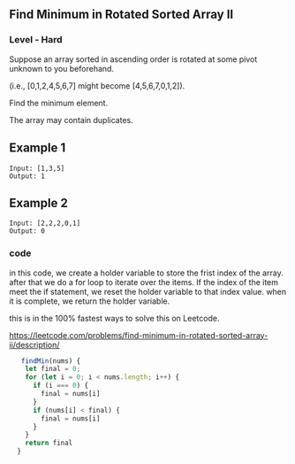 ## Find Minimum in Rotated Sorted Array II
### Level - Hard

Suppose an array sorted in ascending order is rotated at some pivot unknown to you beforehand.

(i.e.,  [0,1,2,4,5,6,7] might become  [4,5,6,7,0,1,2]).

Find the minimum element.

The array may contain duplicates.

## Example 1

```
Input: [1,3,5]
Output: 1
```

## Example 2

```
Input: [2,2,2,0,1]
Output: 0
```

### code

in this code, we create a holder variable to store the frist index of the array. after that we do a for loop to iterate over the items. If the index of the item meet the if statement, we reset the holder variable to that index value. when it is complete, we return the holder variable.


this is in the 100% fastest ways to solve this on Leetcode.

https://leetcode.com/problems/find-minimum-in-rotated-sorted-array-ii/description/


```javascript
   findMin(nums) {
    let final = 0;
    for (let i = 0; i < nums.length; i++) {
      if (i === 0) {
        final = nums[i]
      }
      if (nums[i] < final) {
        final = nums[i]
      }
    }
    return final
  }
  ```
